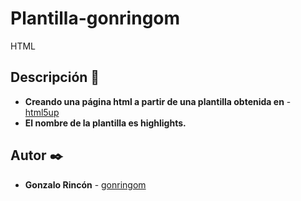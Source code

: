 # Plantilla-gonringom

HTML

## Descripción 🤠

* **Creando una página html a partir de una plantilla obtenida en** - [html5up](https://html5up.net)
* **El nombre de la plantilla es highlights.**

## Autor ✒️


* **Gonzalo Rincón** - [gonringom](https://github.com/gonringom)
